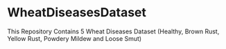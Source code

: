 # WheatDiseasesDataset
This Repository Contains 5 Wheat Diseases Dataset (Healthy, Brown Rust, Yellow Rust, Powdery Mildew and Loose Smut)
